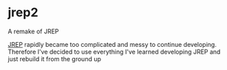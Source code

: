 # jrep2
 A remake of JREP

[JREP](https://github.com/Scripter17/JREP) rapidly became too complicated and messy to continue developing. Therefore I've decided to use everything I've learned developing JREP and just rebuild it from the ground up